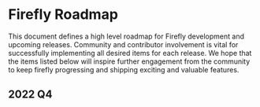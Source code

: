 # Firefly Roadmap

This document defines a high level roadmap for Firefly development and upcoming releases.
Community and contributor involvement is vital for successfully implementing all desired items for each release.
We hope that the items listed below will inspire further engagement from the community to keep firefly progressing and shipping exciting and valuable features.

## 2022 Q4

